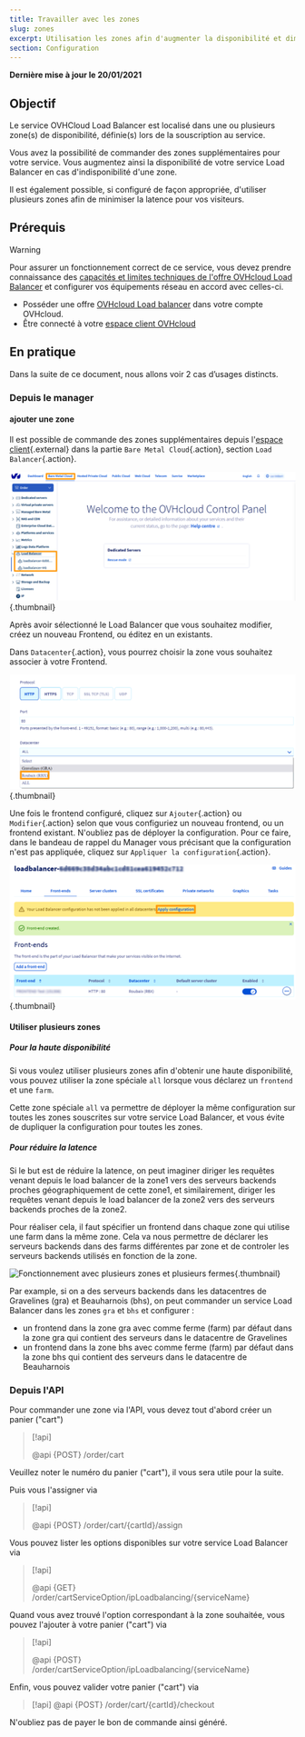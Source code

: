 ```yaml
---
title: Travailler avec les zones
slug: zones
excerpt: Utilisation les zones afin d'augmenter la disponibilité et diminuer la latence
section: Configuration
---
```

**Dernière mise à jour le 20/01/2021**


## Objectif

Le service OVHCloud Load Balancer est localisé dans une ou plusieurs zone(s) de disponibilité,
définie(s) lors de la souscription au service.

Vous avez la possibilité de commander des zones supplémentaires pour votre service.
Vous augmentez ainsi la disponibilité de votre service Load Balancer en cas d'indisponibilité d'une zone.

Il est également possible, si configuré de façon appropriée, d'utiliser plusieurs zones afin de minimiser la latence pour vos visiteurs.

## Prérequis


> [!warning]
> Pour assurer un fonctionnement correct de ce service, vous devez prendre connaissance des [capacités et limites techniques de l'offre OVHcloud Load Balancer](../..../) et configurer vos équipements réseau en accord avec celles-ci.
>

- Posséder une offre [OVHcloud Load balancer](https://www.ovh.com/fr/solutions/load-balancer/) dans votre compte OVHcloud.
- Être connecté à votre [espace client OVHcloud](https://www.ovh.com/auth/?action=gotomanager&from=https://www.ovh.com/fr/&ovhSubsidiary=fr)



## En pratique

Dans la suite de ce document, nous allons voir 2 cas d’usages distincts.

### Depuis le manager

####  ajouter une zone

Il est possible de commande des zones supplémentaires depuis l'[espace client](https://www.ovh.com/auth/?action=gotomanager&from=https://www.ovh.com/fr/&ovhSubsidiary=fr){.external} dans la partie `Bare Metal Cloud`{.action}, section `Load Balancer`{.action}.

![Configurer le load balancer depuis le manager](images/Manager-ipLBalancer.PNG){.thumbnail}

Après avoir sélectionné le Load Balancer que vous souhaitez modifier,
créez un nouveau Frontend, ou éditez en un existants.

Dans `Datacenter`{.action}, vous pourrez choisir la zone vous souhaitez associer à votre Frontend.

![Choix de la zone](images/Select-Datacenter.png){.thumbnail}

Une fois le frontend configuré, cliquez sur `Ajouter`{.action} ou `Modifier`{.action} selon que vous configuriez un nouveau frontend, ou un frontend existant.
N'oubliez pas de déployer la configuration.
Pour ce faire, dans le bandeau de rappel du Manager vous précisant que la configuration n'est pas appliquée,
cliquez sur `Appliquer la configuration`{.action}.

![Application d'une Configuration d'un Load Balancer](images/apply-configuration.PNG){.thumbnail}


#### Utiliser plusieurs zones

##### Pour la haute disponibilité

Si vous voulez utiliser plusieurs zones afin d'obtenir une haute disponibilité, vous pouvez utiliser la zone spéciale `all` lorsque vous déclarez un `frontend` et une `farm`.

Cette zone spéciale `all` va permettre de déployer la même configuration sur toutes les zones souscrites sur votre service Load Balancer, et vous évite de dupliquer la configuration pour toutes les zones.

##### Pour réduire la latence

Si le but est de réduire la latence, on peut imaginer diriger les requêtes venant depuis le load balancer de la zone1 vers des serveurs backends proches géographiquement de cette zone1, et similairement, diriger les requêtes venant depuis le load balancer de la zone2 vers des serveurs backends proches de la zone2.

Pour réaliser cela, il faut spécifier un frontend dans chaque zone qui utilise une farm dans la même zone.
Cela va nous permettre de déclarer les serveurs backends dans des farms différentes par zone et de controler les serveurs backends utilisés en fonction de la zone.

![Fonctionnement avec plusieurs zones et plusieurs fermes](images/multi_zones_multi_backends.png){.thumbnail}

Par example, si on a des serveurs backends dans les datacentres de Gravelines (gra) et Beauharnois (bhs),
on peut commander un service Load Balancer dans les zones `gra` et `bhs` et configurer :

- un frontend dans la zone gra avec comme ferme (farm) par défaut dans la zone gra qui contient des serveurs dans le datacentre de Gravelines
- un frontend dans la zone bhs avec comme ferme (farm) par défaut dans la zone bhs qui contient des serveurs dans le datacentre de Beauharnois


### Depuis l'API

Pour commander une zone via l'API, vous devez tout d'abord créer un panier ("cart")

> [!api]
>
> @api {POST} /order/cart
>

Veuillez noter le numéro du panier ("cart"), il vous sera utile pour la suite.

Puis vous l'assigner via

> [!api]
>
> @api {POST} /order/cart/{cartId}/assign
>

Vous pouvez lister les options disponibles sur votre service Load Balancer via

> [!api]
>
> @api {GET} /order/cartServiceOption/ipLoadbalancing/{serviceName}
>

Quand vous avez trouvé l'option correspondant à la zone souhaitée, vous pouvez l'ajouter à votre panier ("cart") via

> [!api]
>
> @api {POST} /order/cartServiceOption/ipLoadbalancing/{serviceName}
>

Enfin, vous pouvez valider votre panier ("cart") via

> [!api]
> @api {POST} /order/cart/{cartId}/checkout
>

N'oubliez pas de payer le bon de commande ainsi généré.



